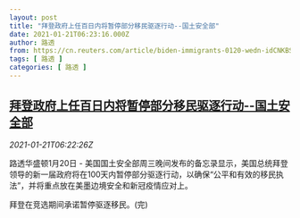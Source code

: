 ```yaml
---
layout: post
title: "拜登政府上任百日内将暂停部分移民驱逐行动--国土安全部"
date: 2021-01-21T06:23:16.000Z
author: 路透
from: https://cn.reuters.com/article/biden-immigrants-0120-wedn-idCNKBS29Q0LI
tags: [ 路透 ]
categories: [ 路透 ]
---
```

<!--1611210196000-->
[拜登政府上任百日内将暂停部分移民驱逐行动--国土安全部](https://cn.reuters.com/article/biden-immigrants-0120-wedn-idCNKBS29Q0LI)
------

<div>
<div><i>2021-01-21T06:22:26Z</i></div><p>路透华盛顿1月20日 - 美国国土安全部周三晚间发布的备忘录显示，美国总统拜登领导的新一届政府将在100天内暂停部分驱逐行动，以确保“公平和有效的移民执法”，并将重点放在美墨边境安全和新冠疫情应对上。</p><p>拜登在竞选期间承诺暂停驱逐移民。(完)</p>
</div>
